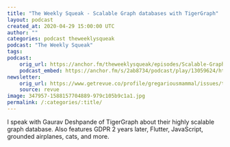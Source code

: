 ```yaml
---
title: "The Weekly Squeak - Scalable Graph databases with TigerGraph"
layout: podcast
created_at: 2020-04-29 15:00:00 UTC
author: ""
categories: podcast theweeklysqueak
podcast: "The Weekly Squeak"
tags: 
podcast:
    orig_url: https://anchor.fm/theweeklysqueak/episodes/Scalable-Graph-databases-with-TigerGraph-edd238
    podcast_embed: https://anchor.fm/s/2ab8734/podcast/play/13059624/https%3A%2F%2Fd3ctxlq1ktw2nl.cloudfront.net%2Fproduction%2F2020-3-29%2F68614203-44100-2-24daff37890f6.mp3
newsletter:
    orig_url: https://www.getrevue.co/profile/gregariousmammal/issues/the-weekly-squeak-scalable-graph-databases-with-tigergraph-243445
    source: revue    
image: 347957-1588157704889-979c105b9c1a1.jpg
permalink: /:categories/:title/
---
```

I speak with Gaurav Deshpande of TigerGraph about their highly scalable graph database. Also features GDPR 2 years later, Flutter, JavaScript, grounded airplanes, cats, and more.